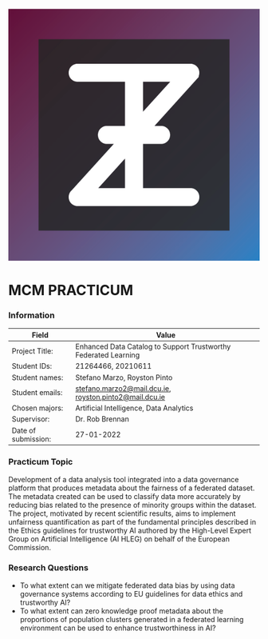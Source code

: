 ![](src/logo_full_res.png)

# MCM PRACTICUM
### Information

| Field               | Value                                                           |
| ------------------- | --------------------------------------------------------------- |
| Project Title:      | Enhanced Data Catalog to Support Trustworthy Federated Learning |
| Student IDs:        | 21264466, 20210611                                              |
| Student names:      | Stefano Marzo, Royston Pinto                                    |
| Student emails:     | stefano.marzo2@mail.dcu.ie, royston.pinto2@mail.dcu.ie          |
| Chosen majors:      | Artificial Intelligence, Data Analytics                         |
| Supervisor:         | Dr. Rob Brennan                                                 |
| Date of submission: | 27-01-2022                                                      |

### Practicum Topic
Development of a data analysis tool integrated into a data governance platform that produces metadata about the fairness of a federated dataset. The metadata created can be used to classify data more accurately by reducing bias related to the presence of minority groups within the dataset. The project, motivated by recent scientific results, aims to implement unfairness quantification as part of the fundamental principles described in the Ethics guidelines for trustworthy AI authored by the High-Level Expert Group on Artificial Intelligence (AI HLEG) on behalf of the European Commission.
### Research Questions
- To what extent can we mitigate federated data bias by using data governance systems according to EU guidelines for data ethics and trustworthy AI?
- To what extent can zero knowledge proof metadata about the proportions of population clusters generated in a federated learning environment can be used to enhance trustworthiness in AI?




